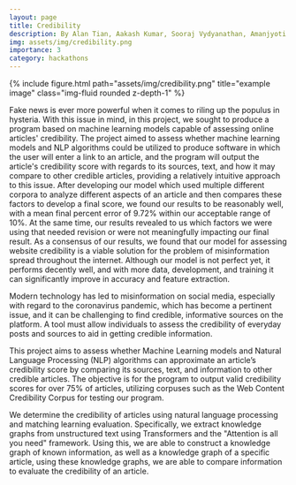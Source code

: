 ```yaml
---
layout: page
title: Credibility
description: By Alan Tian, Aakash Kumar, Sooraj Vydyanathan, Amanjyoti Mridha
img: assets/img/credibility.png
importance: 3
category: hackathons
---
```

<div class="row">
    <div class="col-sm mt-3 mt-md-0">
        {% include figure.html path="assets/img/credibility.png" title="example image" class="img-fluid rounded z-depth-1" %}
    </div>
</div>

Fake news is ever more powerful when it comes to riling up the populus in hysteria. With this issue in mind, in this project, we sought to produce a program based on machine learning models capable of assessing online articles' credibility. The project aimed to assess whether machine learning models and NLP algorithms could be utilized to produce software in which the user will enter a link to an article, and the program will output the article's credibility score with regards to its sources, text, and how it may compare to other credible articles, providing a relatively intuitive approach to this issue. After developing our model which used multiple different corpora to analyze different aspects of an article and then compares these factors to develop a final score, we found our results to be reasonably well, with a mean final percent error of 9.72% within our acceptable range of 10%. At the same time, our results revealed to us which factors we were using that needed revision or were not meaningfully impacting our final result. As a consensus of our results, we found that our model for assessing website credibility is a viable solution for the problem of misinformation spread throughout the internet. Although our model is not perfect yet, it performs decently well, and with more data, development, and training it can significantly improve in accuracy and feature extraction.

Modern technology has led to misinformation on social media, especially with regard to the coronavirus pandemic, which has become a pertinent issue, and it can be challenging to find credible, informative sources on the platform. A tool must allow individuals to assess the credibility of everyday posts and sources to aid in getting credible information.

This project aims to assess whether Machine Learning models and Natural Language Processing (NLP) algorithms can approximate an article’s credibility score by comparing its sources, text, and information to other credible articles. The objective is for the program to output valid credibility scores for over 75% of articles, utilizing corpuses such as the Web Content Credibility Corpus for testing our program.

We determine the credibility of articles using natural language processing and matching learning evaluation. Specifically, we extract knowledge graphs from unstructured text using Transformers and the "Attention is all you need" framework. Using this, we are able to construct a knowledge graph of known information, as well as a knowledge graph of a specific article, using these knowledge graphs, we are able to compare information to evaluate the credibility of an article.
